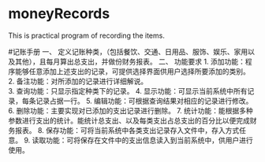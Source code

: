 # moneyRecords
This is practical program of recording the items.



#记账手册
 	一、 定义记账种类，（包括餐饮、交通、日用品、服饰、娱乐、家用以及其他），且每月算出总支出，并做份财务报表。
    二、 功能要求
        1. 添加功能：程序能够任意添加上述支出的记录，可提供选择界面供用户选择所要添加的类别。
        2. 备注功能：对所添加的记录进行详细解说。  
        3. 查询功能：只显示指定种类下的记录。
        4. 显示功能：可显示当前系统中所有记录，每条记录占据一行。
        5. 编辑功能：可根据查询结果对相应的记录进行修改。  
        6. 删除功能：主要实现对已添加的支出记录进行删除。
        7. 统计功能：能根据多种参数进行支出的统计。能统计总支出、以及每类支出占总支出的百分比以便完成财务报表。
        8. 保存功能：可将当前系统中各类支出记录存入文件中，存入方式任意。
        9. 读取功能：可将保存在文件中的支出信息读入到当前系统中，供用户进行使用。